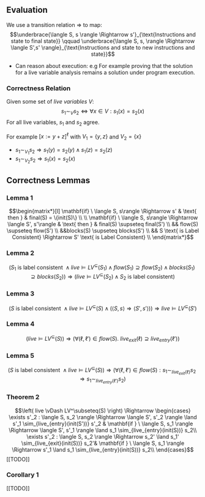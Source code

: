 
## Evaluation
We use a transition relation $\Rightarrow$ to map:
$$\underbrace{\langle S, s \rangle \Rightarrow s'}_{\text{Instructions and state to final state}} \qquad \underbrace{\langle S, s, \rangle \Rightarrow \langle S',s' \rangle}_{\text{Instructions and state to new instructions and state}}$$
- Can reason about execution: e.g For example proving that the solution for a live variable analysis remains a solution under program execution.
### Correctness Relation
Given some set of *live variables* $V$:
$$s_1 \sim_V s_2 \Leftrightarrow \forall x \in V : s_1(x) = s_2(x)$$
For all live variables, $s_1$ and $s_2$ agree.

For example $[x := y + z]^\ell$ with $V_1 = \{y, z\}$ and $V_2 = \{x\}$ 
- $s_1 \sim_{V_1} s_2 \Rightarrow s_1(y) = s_2(y) \land s_1(z) = s_2(z)$ 
- $s_1 \sim_{V_2} s_2 \Rightarrow s_1(x) = s_2(x)$
## Correctness Lemmas
### Lemma 1
$$\begin{matrix*}[l] 
\mathbf{if} \ \langle S, s\rangle \Rightarrow s' & \text{ then } & final(S) = \{init(S)\} \\
\\
\mathbf{if} \ \langle S, s\rangle \Rightarrow \langle S', s'\rangle & \text{ then } & final(S) \supseteq final(S') \\
&& flow(S) \supseteq flow(S') \\
&&blocks(S) \supseteq blocks(S') \\
&& S \text{ is Label Consistent} \Rightarrow S' \text{ is Label Consistent} \\
\end{matrix*}$$
### Lemma 2
$$\left(S_1 \text{ is label consistent } \land live \vDash LV^\subseteq(S_1) \land flow(S_1) \supseteq flow(S_2) \land blocks(S_1) \supseteq blocks(S_2)\right) \Rightarrow \left( live \vDash LV^\subseteq (S_2) \land S_2 \text{ is label consistent}\right)$$
### Lemma 3
$$\left( S \text{ is label consistent } \land live \vDash LV^\subseteq (S) \land (\langle S, s \rangle \Rightarrow \langle S', s' \rangle) \right) \Rightarrow live \vDash LV^\subseteq (S')$$
### Lemma 4
$$(live \vDash LV^\subseteq (S)) \Rightarrow \left(\forall (\ell, \ell') \in flow(S). \ live_{exit}(\ell) \supseteq live_{entry}(\ell')\right)$$
### Lemma 5
$$\left( S \text{ is label consistent } \land live \vDash LV^\subseteq (S) \right) \Rightarrow \left( \forall (\ell, \ell') \in flow(S) : s_1 \sim_{live_{exit}(\ell)} s_2 \Rightarrow s_1 \sim_{live_{entry}(\ell')} s_2 \right)$$
### Theorem 2
$$\left( live \vDash LV^\subseteq(S) \right) \Rightarrow \begin{cases} 
\exists s'_2 : \langle S, s_2 \rangle \Rightarrow \langle S', s'_2 \rangle \land s'_1 \sim_{live_{entry}(init(S'))} s'_2 & \mathbf{if } \ \langle S, s_1 \rangle \Rightarrow \langle S', s'_1 \rangle \land s_1 \sim_{live_{entry}(init(S))} s_2\\
\exists s'_2 : \langle S, s_2 \rangle \Rightarrow s_2' \land s_1' \sim_{live_{exit}(init(S))} s_2'& \mathbf{if } \ \langle S, s_1 \rangle \Rightarrow s'_1 \land s_1 \sim_{live_{entry}(init(S))} s_2\\
\end{cases}$$ [[TODO]]
### Corollary 1
[[TODO]]
